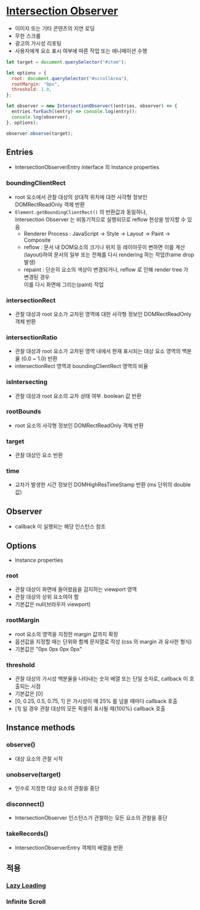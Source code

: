 # [Intersection Observer](https://developer.mozilla.org/en-US/docs/Web/API/Intersection_Observer_API)

- 이미지 또는 기타 콘텐츠의 지연 로딩
- 무한 스크롤
- 광고의 가시성 리포팅
- 사용자에게 요소 표시 여부에 따른 작업 또는 애니메이션 수행

```js
let target = document.querySelector("#item");

let options = {
  root: document.querySelector("#scrollArea"),
  rootMargin: "0px",
  threshold: 1.0,
};

let observer = new IntersectionObserver((entries, observer) => {
  entries.forEach((entry) => console.log(entry));
  console.log(observer);
}, options);

observer.observe(target);
```

## Entries

- IntersectionObserverEntry interface 의 Instance properties

### boundingClientRect

- root 요소에서 관찰 대상의 상대적 위치에 대한 사각형 정보인 DOMRectReadOnly 객체 반환
- `Element.getBoundingClientRect()` 의 반환값과 동일하나,  
  Intersection Observer 는 비동기적으로 실행되므로 reflow 현상을 방지할 수 있음
  - Renderer Process : JavaScript -> Style -> Layout -> Paint -> Composite
  - reflow : 문서 내 DOM요소의 크기나 위치 등 레이아웃이 변하면
    이를 계산(layout)하여 문서의 일부 또는 전체를 다시 rendering 하는 작업(frame drop 발생)
  - repaint : 단순히 요소의 색상이 변경되거나, reflow 로 인해 render tree 가 변경된 경우  
    이를 다시 화면에 그리는(paint) 작업

### intersectionRect

- 관찰 대상과 root 요소가 교차된 영역에 대한 사각형 정보인 DOMRectReadOnly 객체 반환

### intersectionRatio

- 관찰 대상과 root 요소가 교차된 영역 내에서 현재 표시되는 대상 요소 영역의 백분율 (0.0 ~ 1.0) 반환
- intersectionRect 영역과 boundingClientRect 영역의 비율

### isIntersecting

- 관찰 대상과 root 요소의 교차 상태 여부. boolean 값 반환

### rootBounds

- root 요소의 사각형 정보인 DOMRectReadOnly 객체 반환

### target

- 관찰 대상인 요소 반환

### time

- 교차가 발생한 시간 정보인 DOMHighResTimeStamp 반환 (ms 단위의 double 값)

## Observer

- callback 이 실행되는 해당 인스턴스 참조

## Options

- Instance properties

### root

- 관찰 대상이 화면에 들어왔음을 감지하는 viewport 영역
- 관찰 대상의 상위 요소여야 함
- 기본값은 null(브라우저 viewport)

### rootMargin

- root 요소의 영역을 지정한 margin 값까지 확장
- 옵션값을 지정할 때는 단위와 함께 문자열로 작성 (css 의 margin 과 유사한 형식)
- 기본값은 "0px 0px 0px 0px"

### threshold

- 관찰 대상의 가시성 백분율을 나타내는 숫자 배열 또는 단일 숫자로, callback 이 호출되는 시점
- 기본값은 [0]
- [0, 0.25, 0.5, 0.75, 1] 은 가시성이 매 25% 를 넘을 때마다 callback 호출
- [1] 일 경우 관찰 대상의 모든 픽셀이 표시될 때(100%) callback 호출

## Instance methods

### observe()

- 대상 요소의 관찰 시작

### unobserve(target)

- 인수로 지정한 대상 요소의 관찰을 중단

### disconnect()

- IntersectionObserver 인스턴스가 관찰하는 모든 요소의 관찰을 중단

### takeRecords()

- IntersectionObserverEntry 객체의 배열을 반환

## 적용

### [Lazy Loading](https://web.dev/fast/#lazy-load-images-and-video)

### Infinite Scroll
